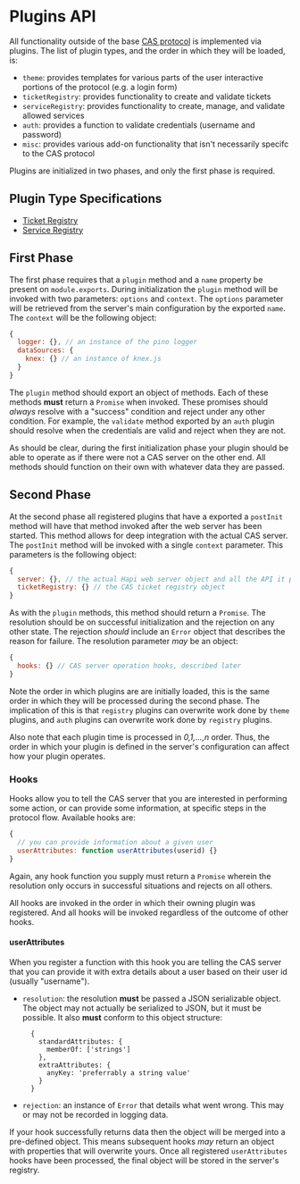 # Plugins API

All functionality outside of the base [CAS protocol][casp] is implemented via
plugins. The list of plugin types, and the order in which they will be
loaded, is:

+ `theme`: provides templates for various parts of the user interactive portions
  of the protocol (e.g. a login form)
+ `ticketRegistry`: provides functionality to create and validate tickets
+ `serviceRegistry`: provides functionality to create, manage, and validate
  allowed services
+ `auth`: provides a function to validate credentials (username and password)
+ `misc`: provides various add-on functionality that isn't necessarily specifc
  to the CAS protocol

Plugins are initialized in two phases, and only the first phase is required.

[casp]: https://github.com/Jasig/cas/blob/master/cas-server-documentation/protocol/CAS-Protocol-Specification.md

## Plugin Type Specifications

+ [Ticket Registry](TicketRegistry.md)
+ [Service Registry](ServiceRegistry.md)

## First Phase

The first phase requires that a `plugin` method and a `name` property be
present on `module.exports`. During initialization the `plugin` method will be
invoked with two parameters: `options` and `context`. The `options` parameter
will be retrieved from the server's main configuration by the exported `name`.
The `context` will be the following object:

```javascript
{
  logger: {}, // an instance of the pino logger
  dataSources: {
    knex: {} // an instance of knex.js
  }
}
```

The `plugin` method should export an object of methods. Each of these methods
**must** return a `Promise` when invoked. These promises should *always* resolve
with a "success" condition and reject under any other condition. For example,
the `validate` method exported by an `auth` plugin should resolve when the
credentials are valid and reject when they are not.

As should be clear, during the first initialization phase your plugin should
be able to operate as if there were not a CAS server on the other end. All
methods should function on their own with whatever data they are passed.

## Second Phase

At the second phase all registered plugins that have a exported a `postInit`
method will have that method invoked after the web server has been started. This
method allows for deep integration with the actual CAS server. The `postInit`
method will be invoked with a single `context` parameter. This parameters is
the following object:

```javascript
{
  server: {}, // the actual Hapi web server object and all the API it provides
  ticketRegistry: {} // the CAS ticket registry object
}
```

As with the `plugin` methods, this method should return a `Promise`. The
resolution should be on successful initialization and the rejection on any other
state. The rejection *should* include an `Error` object that describes the
reason for failure. The resolution parameter *may* be an object:

```javascript
{
  hooks: {} // CAS server operation hooks, described later
}
```

Note the order in which plugins are are initially loaded, this is the same
order in which they will be processed during the second phase. The implication
of this is that `registry` plugins can overwrite work done by `theme` plugins,
and `auth` plugins can overwrite work done by `registry` plugins.

Also note that each plugin time is processed in *0,1,...,n* order. Thus, the
order in which your plugin is defined in the server's configuration can affect
how your plugin operates.

### Hooks

Hooks allow you to tell the CAS server that you are interested in performing
some action, or can provide some information, at specific steps in the
protocol flow. Available hooks are:

```javascript
{
  // you can provide information about a given user
  userAttributes: function userAttributes(userid) {}
}
```

Again, any hook function you supply must return a `Promise` wherein the
resolution only occurs in successful situations and rejects on all others.

All hooks are invoked in the order in which their owning plugin was registered.
And all hooks will be invoked regardless of the outcome of other hooks.

#### userAttributes

When you register a function with this hook you are telling the CAS server
that you can provide it with extra details about a user based on their
user id (usually "username").

+ `resolution`: the resolution **must** be passed a JSON serializable object.
  The object may not actually be serialized to JSON, but it must be possible.
  It also **must** conform to this object structure:

        {
          standardAttributes: {
            memberOf: ['strings']
          },
          extraAttributes: {
            anyKey: 'preferrably a string value'
          }
        }
+ `rejection`: an instance of `Error` that details what went wrong. This may or
  may not be recorded in logging data.

If your hook successfully returns data then the object will be merged into a
pre-defined object. This means subsequent hooks *may* return an object with
properties that will overwrite yours. Once all registered `userAttributes` hooks
have been processed, the final object will be stored in the server's registry.

